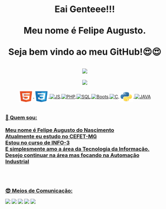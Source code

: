 <div align="center">
  
# Eai Genteee!!! <br><br>Meu nome é Felipe Augusto. <br><br>Seja bem vindo ao meu GitHub!😍😍<br>
  
</div>

<br>

<div align="center">
  <a href="https://github.com/FelipeAN0810">
  <img height="180em" src="https://github-readme-stats.vercel.app/api?username=FelipeAN0810&show_icons=true&theme=apprentice&include_all_commits=true&count_private=true"/><br><br>
  <img height="190em" src="https://github-readme-stats.vercel.app/api/top-langs/?username=FelipeAN0810&layout=compact&langs_count=7&theme=apprentice"/>
</div>

  
<div style="display: inline_block" align="center"><br>
  <img align="center" alt="HTML" height="35" width="45" src="https://raw.githubusercontent.com/devicons/devicon/master/icons/html5/html5-original.svg">
  <img align="center" alt="CSS" height="35" width="45" src="https://raw.githubusercontent.com/devicons/devicon/master/icons/css3/css3-original.svg">
  <img align="center" alt="JS" height="35" width="45" src="https://cdn.jsdelivr.net/gh/devicons/devicon/icons/javascript/javascript-original.svg" />
  <img align="center" alt="PHP" height="35" width="45" src="https://cdn.jsdelivr.net/gh/devicons/devicon/icons/php/php-original.svg" />
  <img align="center" alt="SQL" height="35" width="45" src="https://cdn.jsdelivr.net/gh/devicons/devicon/icons/mysql/mysql-plain.svg"/>
  <img align="center" alt="Boots" height="35" width="45" src="https://cdn.jsdelivr.net/gh/devicons/devicon/icons/bootstrap/bootstrap-plain-wordmark.svg" />
  <img align="center" alt="C" height="35" width="45" src="https://cdn.jsdelivr.net/gh/devicons/devicon/icons/c/c-plain.svg" />
  <img align="center" alt="Python" height="35" width="45" src="https://raw.githubusercontent.com/devicons/devicon/master/icons/python/python-original.svg">
  <img align="center" alt="JAVA" height="35" width="45" src="https://cdn.jsdelivr.net/gh/devicons/devicon/icons/java/java-original-wordmark.svg" />
</div>
  
 #

  
 ### 🥰  Quem sou:<br><br>Meu nome é Felipe Augusto do Nascimento<br>Atualmente eu estudo no CEFET-MG<br>Estou no curso de INFO-3<br>E simplesmente amo a área da Tecnologia da Informação.<br>Desejo continuar na área mas focando na Automação Industrial<br>
  
<br>
  
 #
  
 
 ### 😎 Meios de Comunicação:
  
 <div> 
   <a href = "https://linkedin.com/in/FelipeAN0810"><img src="https://img.shields.io/badge/LinkedIn-0077B5?style=for-the-badge&logo=linkedin&logoColor=white" target="blank"></a>
  <a href = "mailto:felipeaugusto0810@gmail.com"><img src="https://img.shields.io/badge/-Gmail-%23333?style=for-the-badge&logo=gmail&logoColor=white" target="blank"></a>
  <a href="https://discordapp.com/users/525022188156223498" target="blank"><img src="https://img.shields.io/badge/Discord-7289DA?style=for-the-badge&logo=discord&logoColor=white" target="blank" ></a> 
  <a href="https://instagram.com/felipean16" target="blank"><img src="https://img.shields.io/badge/-Instagram-%23E4405F?style=for-the-badge&logo=instagram&logoColor=white" target="blank" ></a>
  <a href="https://t.me/Felipex0810" target="blank" ><img src="https://img.shields.io/badge/Telegram-2CA5E0?style=for-the-badge&logo=telegram&logoColor=white" target="blank" ></a>
</div>
  
<br>

#
